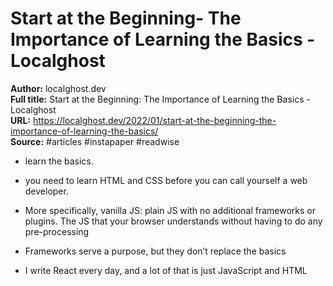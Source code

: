 # Start at the Beginning- The Importance of Learning the Basics - Localghost

**Author:** localghost.dev  
**Full title:** Start at the Beginning: The Importance of Learning the Basics - Localghost  
**URL:** https://localghost.dev/2022/01/start-at-the-beginning-the-importance-of-learning-the-basics/  
**Source:** #articles #instapaper #readwise

- learn the basics. 
   
- you need to learn HTML and CSS before you can call yourself a web developer. 
   
- More specifically, vanilla JS: plain JS with no additional frameworks or plugins. The JS that your browser understands without having to do any pre-processing 
   
- Frameworks serve a purpose, but they don’t replace the basics 
   
- I write React every day, and a lot of that is just JavaScript and HTML 
   
